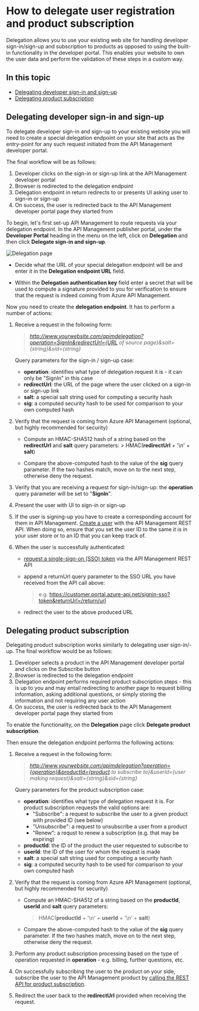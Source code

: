 <properties pageTitle="How to delegate user registration and product subscription" metaKeywords="" description="Learn how to delegate user registration and product subscription to a third party in Azure API Management." metaCanonical="" services="" documentationCenter="API Management" title="How to delegate user registration and product subscription in Azure API Management" authors="antonba" solutions="" manager="" editor="" />

<tags ms.service="api-management" ms.workload="mobile" ms.tgt_pltfrm="na" ms.devlang="na" ms.topic="article" ms.date="01/01/1900" ms.author="antonba" />

# How to delegate user registration and product subscription

Delegation allows you to use your existing web site for handling developer sign-in/sign-up and subscription to products as opposed to using the built-in functionality in the developer portal. This enables your website to own the user data and perform the validation of these steps in a custom way.


## In this topic

-   [Delegating developer sign-in and sign-up][]
-   [Delegating product subscription][]

## <a name="delegate-signin-up"> </a>Delegating developer sign-in and sign-up

To delegate developer sign-in and sign-up to your existing website you will need to create a special delegation endpoint on your site that acts as the entry-point for any such request initiated from the API Management developer portal.

The final workflow will be as follows:

1. Developer clicks on the sign-in or sign-up link at the API Management developer portal
2. Browser is redirected to the delegation endpoint
3. Delegation endpoint in return redirects to or presents UI asking user to sign-in or sign-up
4. On success, the user is redirected back to the API Management developer portal page they started from


To begin, let's first set-up API Management to route requests via your delegation endpoint. In the API Management publisher portal, under the **Developer Portal** heading in the menu on the left, click on **Delegation** and then click **Delegate sign-in and sign-up**.

![Delegation page][api-management-delegation-signin-up]

* Decide what the URL of your special delegation endpoint will be and enter it in the **Delegation endpoint URL** field.

* Within the **Delegation authentication key** field enter a secret that will be used to compute a signature provided to you for verification to ensure that the request is indeed coming from Azure API Management.

Now you need to create the **delegation endpoint**. It has to perform a number of actions:

1. Receive a request in the following form:

	> *http://www.yourwebsite.com/apimdelegation?operation=SignIn&redirectUrl={URL of source page}&salt={string}&sid={string}*

	Query parameters for the sign-in / sign-up case:
	- **operation**: identifies what type of delegation request it is - it can only be "SignIn" in this case
	- **redirectUrl**: the URL of the page where the user clicked on a sign-in or sign-up link
	- **salt**: a special salt string used for computing a security hash
	- **sig**: a computed security hash to be used for comparison to your own computed hash

2. Verify that the request is coming from Azure API Management (optional, but highly recommended for security)

	* Compute an HMAC-SHA512 hash of a string based on the **redirectUrl** and **salt** query parameters:
           > HMAC(**redirectUrl** + '\n' + **salt**)
		 
	* Compare the above-computed hash to the value of the **sig** query parameter. If the two hashes match, move on to the next step, otherwise deny the request.

2. Verify that you are receiving a request for sign-in/sign-up: the **operation** query parameter will be set to "**SignIn**".

3. Present the user with UI to sign-in or sign-up

4. If the user is signing-up you have to create a corresponding account for them in API Management. [Create a user] with the API Management REST API. When doing so, ensure that you set the user ID to the same it is in your user store or to an ID that you can keep track of.

5. When the user is successfully authenticated:

	* [request a single-sign-on (SSO) token] via the API Management REST API

	* append a returnUrl query parameter to the SSO URL you have received from the API call above:
		> e.g. https://customer.portal.azure-api.net/signin-sso?token&returnUrl=/return/url 

	* redirect the user to the above produced URL


## <a name="delegate-product-subscription"> </a>Delegating product subscription

Delegating product subscription works similarly to delegating user sign-in/-up. The final workflow would be as follows:

1. Developer selects a product in the API Management developer portal and clicks on the Subscribe button
2. Browser is redirected to the delegation endpoint
3. Delegation endpoint performs required product subscription steps - this is up to you and may entail redirecting to another page to request billing information, asking additional questions, or simply storing the information and not requiring any user action
4. On success, the user is redirected back to the API Management developer portal page they started from

To enable the functionality, on the **Delegation** page click **Delegate product subscription**.

Then ensure the delegation endpoint performs the following actions:


1. Receive a request in the following form:

	> *http://www.yourwebsite.com/apimdelegation?operation={operation}&productId={product to subscribe to}&userId={user making request}&salt={string}&sid={string}*

	Query parameters for the product subscription case:
	- **operation**: identifies what type of delegation request it is. For product subscription requests the valid options are:
		- "Subscribe": a request to subscribe the user to a given product with provided ID (see below)
		- "Unsubscribe": a request to unsubscribe a user from a product
		- "Renew": a requst to renew a subscription (e.g. that may be expiring)
	- **productId**: the ID of the product the user requested to subscribe to
	- **userId**: the ID of the user for whom the request is made
	- **salt**: a special salt string used for computing a security hash
	- **sig**: a computed security hash to be used for comparison to your own computed hash


2. Verify that the request is coming from Azure API Management (optional, but highly recommended for security)

	* Compute an HMAC-SHA512 of a string based on the **productId**, **userId** and **salt** query parameters:
		> HMAC(**productId** + '\n' + **userId** + '\n' + **salt**)
		 
	* Compare the above-computed hash to the value of the **sig** query parameter. If the two hashes match, move on to the next step, otherwise deny the request.
	
3. Perform any product subscription processing based on the type of operation requested in **operation** - e.g. billing, further questions, etc.

4. On successfully subscribing the user to the product on your side, subscribe the user to the API Management product by [calling the REST API for product subscription].

5. Redirect the user back to the **redirectUrl** provided when receiving the request.



[Delegating developer sign-in and sign-up]: #delegate-signin-up
[Delegating product subscription]: #delegate-product-subscription
[request a single-sign-on (SSO) token]: http://go.microsoft.com/fwlink/?LinkId=507409
[create a user]: http://go.microsoft.com/fwlink/?LinkId=507655#CreateUser
[calling the REST API for product subscription]: http://go.microsoft.com/fwlink/?LinkId=507655#SSO
[Next steps]: #next-steps

[api-management-delegation-signin-up]: ./media/api-management-howto-setup-delegation/api-management-delegation-signin-up.png
